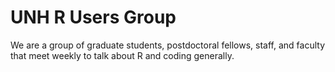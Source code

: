 # UNH R Users Group

We are a group of graduate students, postdoctoral fellows, staff, and faculty that meet weekly to talk about R and coding generally. 

